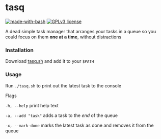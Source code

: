 # tasq

[![made-with-bash](https://img.shields.io/badge/Made%20with-Bash-1f425f.svg)](https://www.gnu.org/software/bash/)
[![GPLv3 license](https://img.shields.io/badge/License-GPLv3-blue.svg)](https://github.com/navxio/tasq/blob/master/LICENSE)

A dead simple task manager that arranges your tasks in a queue
so you could focus on them **one at a time**, without distractions

### Installation
Download [tasq.sh](https://raw.githubusercontent.com/navxio/tasq.sh/master/tasq.sh) and add it to your `$PATH`

### Usage

Run `./tasq.sh` to print out the latest task to the console

Flags

`-h, --help` print help text

`-a, --add "task"` adds a task to the *end* of the queue

`-x, --mark-done` marks the latest task as done and removes it from the queue
